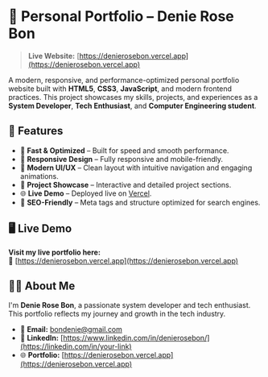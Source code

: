 # 📂 Personal Portfolio – Denie Rose Bon

> **Live Website:** [https://denierosebon.vercel.app](https://denierosebon.vercel.app)

A modern, responsive, and performance-optimized personal portfolio website built with **HTML5**, **CSS3**, **JavaScript**, and modern frontend practices. This project showcases my skills, projects, and experiences as a **System Developer**, **Tech Enthusiast**, and **Computer Engineering student**.

## 📌 Features

- 🚀 **Fast & Optimized** – Built for speed and smooth performance.
- 📱 **Responsive Design** – Fully responsive and mobile-friendly.
- 🎨 **Modern UI/UX** – Clean layout with intuitive navigation and engaging animations.
- 📝 **Project Showcase** – Interactive and detailed project sections.
- 🌐 **Live Demo** – Deployed live on [Vercel](https://vercel.com/).
- 🧾 **SEO-Friendly** – Meta tags and structure optimized for search engines.

## 🖥️ Live Demo

**Visit my live portfolio here:**  
🔗 [https://denierosebon.vercel.app](https://denierosebon.vercel.app)

## 🙋‍♂️ About Me

I'm **Denie Rose Bon**, a passionate system developer and tech enthusiast. This portfolio reflects my journey and growth in the tech industry.

- 📧 **Email:** bondenie@gmail.com
- 💼 **LinkedIn:** [https://www.linkedin.com/in/denierosebon/](https://linkedin.com/in/your-link)
- 🌐 **Portfolio:** [https://denierosebon.vercel.app](https://denierosebon.vercel.app)
